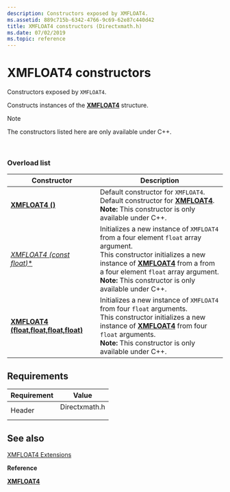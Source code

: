 ```yaml
---
description: Constructors exposed by XMFLOAT4.
ms.assetid: 889c715b-6342-4766-9c69-62e87c440d42
title: XMFLOAT4 constructors (Directxmath.h)
ms.date: 07/02/2019
ms.topic: reference
---
```


# XMFLOAT4 constructors

Constructors exposed by `XMFLOAT4`.

Constructs instances of the [**XMFLOAT4**](/windows/win32/api/directxmath/ns-directxmath-xmfloat4) structure.

> [!Note]  
> The constructors listed here are only available under C++.

 

### Overload list




| Constructor | Description | 
|-------------|-------------|
| [**XMFLOAT4 ()**](/windows/win32/api/directxmath/nf-directxmath-xmfloat4-xmfloat4(constfloat)) | Default constructor for <code>XMFLOAT4</code>. <br> Default constructor for [**XMFLOAT4**](/windows/win32/api/directxmath/ns-directxmath-xmfloat4). <br> **Note:** This constructor is only available under C++.<br> | 
| [**XMFLOAT4 (const float*)**](/windows/win32/api/directxmath/nf-directxmath-xmfloat4-xmfloat4(constfloat)) | Initializes a new instance of <code>XMFLOAT4</code> from a four element <code>float</code> array argument. <br> This constructor initializes a new instance of [**XMFLOAT4**](/windows/win32/api/directxmath/ns-directxmath-xmfloat4) from a from a four element <code>float</code> array argument. <br> **Note:** This constructor is only available under C++.<br> | 
| [**XMFLOAT4 (float,float,float,float)**](/windows/win32/api/directxmath/nf-directxmath-xmfloat4-xmfloat4(float_float_float_float)) | Initializes a new instance of <code>XMFLOAT4</code> from four <code>float</code> arguments. <br> This constructor initializes a new instance of [**XMFLOAT4**](/windows/win32/api/directxmath/ns-directxmath-xmfloat4) from four <code>float</code> arguments. <br> **Note:** This constructor is only available under C++.<br> | 




## Requirements



| Requirement | Value |
|-------------------|------------------------------------------------------------------------------------------|
| Header<br/> | <dl> <dt>Directxmath.h</dt> </dl> |



## See also

<dl> <dt>

[XMFLOAT4 Extensions](ovw-xmfloat4-extensions.md)
</dt> <dt>

**Reference**
</dt> <dt>

[**XMFLOAT4**](/windows/win32/api/directxmath/ns-directxmath-xmfloat4)
</dt> </dl>

 

 
